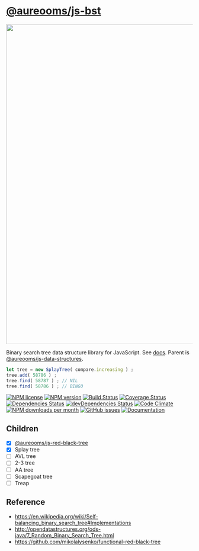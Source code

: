 [@aureooms/js-bst](https://aureooms.github.io/js-bst)
==

<img src="https://cdn.rawgit.com/aureooms/js-bst/master/media/sketch.png" width="864">

Binary search tree data structure library for JavaScript.
See [docs](https://aureooms.github.io/js-bst).
Parent is [@aureooms/js-data-structures](https://github.com/aureooms/js-data-structures).

```js
let tree = new SplayTree( compare.increasing ) ;
tree.add( 58786 ) ;
tree.find( 58787 ) ; // NIL
tree.find( 58786 ) ; // BINGO
```

[![NPM license](https://img.shields.io/npm/l/@aureooms/js-bst.svg?style=flat)](https://raw.githubusercontent.com/aureooms/js-bst/master/LICENSE)
[![NPM version](https://img.shields.io/npm/v/@aureooms/js-bst.svg?style=flat)](https://www.npmjs.org/package/@aureooms/js-bst)
[![Build Status](https://img.shields.io/travis/aureooms/js-bst.svg?style=flat)](https://travis-ci.org/aureooms/js-bst)
[![Coverage Status](https://img.shields.io/coveralls/aureooms/js-bst.svg?style=flat)](https://coveralls.io/r/aureooms/js-bst)
[![Dependencies Status](https://img.shields.io/david/aureooms/js-bst.svg?style=flat)](https://david-dm.org/aureooms/js-bst#info=dependencies)
[![devDependencies Status](https://img.shields.io/david/dev/aureooms/js-bst.svg?style=flat)](https://david-dm.org/aureooms/js-bst#info=devDependencies)
[![Code Climate](https://img.shields.io/codeclimate/github/aureooms/js-bst.svg?style=flat)](https://codeclimate.com/github/aureooms/js-bst)
[![NPM downloads per month](https://img.shields.io/npm/dm/@aureooms/js-bst.svg?style=flat)](https://www.npmjs.org/package/@aureooms/js-bst)
[![GitHub issues](https://img.shields.io/github/issues/aureooms/js-bst.svg?style=flat)](https://github.com/aureooms/js-bst/issues)
[![Documentation](https://aureooms.github.io/js-bst/badge.svg)](https://aureooms.github.io/js-bst/source.html)

## Children

  - [x] [@aureooms/js-red-black-tree](https://github.com/aureooms/js-red-black-tree)
  - [x] Splay tree
  - [ ] AVL tree
  - [ ] 2-3 tree
  - [ ] AA tree
  - [ ] Scapegoat tree
  - [ ] Treap

## Reference

  - https://en.wikipedia.org/wiki/Self-balancing_binary_search_tree#Implementations
  - http://opendatastructures.org/ods-java/7_Random_Binary_Search_Tree.html
  - https://github.com/mikolalysenko/functional-red-black-tree
